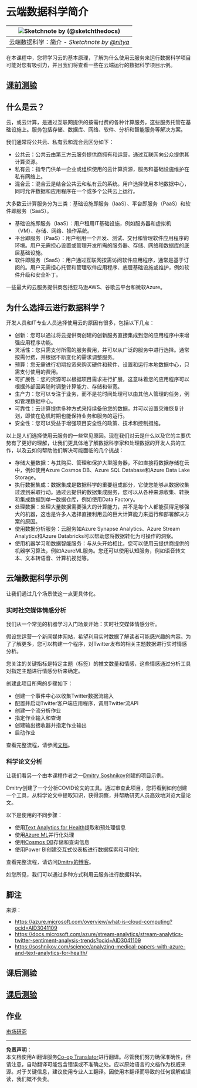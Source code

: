 <!--
CO_OP_TRANSLATOR_METADATA:
{
  "original_hash": "6a0556b17de4c8d1a9470b02247b01d4",
  "translation_date": "2025-09-04T12:15:30+00:00",
  "source_file": "5-Data-Science-In-Cloud/17-Introduction/README.md",
  "language_code": "zh"
}
-->
# 云端数据科学简介

|![ Sketchnote by [(@sketchthedocs)](https://sketchthedocs.dev) ](../../sketchnotes/17-DataScience-Cloud.png)|
|:---:|
| 云端数据科学：简介 - _Sketchnote by [@nitya](https://twitter.com/nitya)_ |

在本课程中，您将学习云的基本原理，了解为什么使用云服务来运行数据科学项目可能对您有吸引力，并且我们将查看一些在云端运行的数据科学项目示例。

## [课前测验](https://purple-hill-04aebfb03.1.azurestaticapps.net/quiz/32)

## 什么是云？

云，或云计算，是通过互联网提供的按需付费的各种计算服务，这些服务托管在基础设施上。服务包括存储、数据库、网络、软件、分析和智能服务等解决方案。

我们通常将公共云、私有云和混合云区分如下：

* 公共云：公共云由第三方云服务提供商拥有和运营，通过互联网向公众提供其计算资源。
* 私有云：指专门供单一企业或组织使用的云计算资源，服务和基础设施维护在私有网络上。
* 混合云：混合云是结合公共云和私有云的系统。用户选择使用本地数据中心，同时允许数据和应用程序在一个或多个公共云上运行。

大多数云计算服务分为三类：基础设施即服务（IaaS）、平台即服务（PaaS）和软件即服务（SaaS）。

* 基础设施即服务（IaaS）：用户租用IT基础设施，例如服务器和虚拟机（VM）、存储、网络、操作系统。
* 平台即服务（PaaS）：用户租用一个开发、测试、交付和管理软件应用程序的环境。用户无需担心设置或管理开发所需的服务器、存储、网络和数据库的底层基础设施。
* 软件即服务（SaaS）：用户通过互联网按需访问软件应用程序，通常是基于订阅的。用户无需担心托管和管理软件应用程序、底层基础设施或维护，例如软件升级和安全补丁。

一些最大的云服务提供商包括亚马逊AWS、谷歌云平台和微软Azure。

## 为什么选择云进行数据科学？

开发人员和IT专业人员选择使用云的原因有很多，包括以下几点：

* 创新：您可以通过将云提供商创建的创新服务直接集成到您的应用程序中来增强应用程序功能。
* 灵活性：您只需支付所需的服务费用，并可以从广泛的服务中进行选择。通常按需付费，并根据不断变化的需求调整服务。
* 预算：您无需进行初期投资来购买硬件和软件、设置和运行本地数据中心，只需支付使用的费用。
* 可扩展性：您的资源可以根据项目需求进行扩展，这意味着您的应用程序可以根据外部因素随时调整计算能力、存储和带宽。
* 生产力：您可以专注于业务，而不是花时间处理可以由其他人管理的任务，例如管理数据中心。
* 可靠性：云计算提供多种方式来持续备份您的数据，并可以设置灾难恢复计划，即使在危机时期也能保持业务和服务的运行。
* 安全性：您可以受益于增强项目安全性的政策、技术和控制措施。

以上是人们选择使用云服务的一些常见原因。现在我们对云是什么以及它的主要优势有了更好的理解，让我们更具体地了解数据科学家和处理数据的开发人员的工作，以及云如何帮助他们解决可能面临的几个挑战：

* 存储大量数据：与其购买、管理和保护大型服务器，不如直接将数据存储在云中，例如使用Azure Cosmos DB、Azure SQL Database和Azure Data Lake Storage。
* 执行数据集成：数据集成是数据科学的重要组成部分，它使您能够从数据收集过渡到采取行动。通过云提供的数据集成服务，您可以从各种来源收集、转换和集成数据到单一数据仓库，例如使用Data Factory。
* 处理数据：处理大量数据需要强大的计算能力，并不是每个人都能获得足够强大的机器，这也是许多人选择直接利用云的巨大计算能力来运行和部署解决方案的原因。
* 使用数据分析服务：云服务如Azure Synapse Analytics、Azure Stream Analytics和Azure Databricks可以帮助您将数据转化为可操作的洞察。
* 使用机器学习和数据智能服务：与从头开始相比，您可以使用云提供商提供的机器学习算法，例如AzureML服务。您还可以使用认知服务，例如语音转文本、文本转语音、计算机视觉等。

## 云端数据科学示例

让我们通过几个场景使这一点更具体化。

### 实时社交媒体情感分析

我们从一个常见的机器学习入门场景开始：实时社交媒体情感分析。

假设您运营一个新闻媒体网站，希望利用实时数据了解读者可能感兴趣的内容。为了了解更多，您可以构建一个程序，对Twitter发布的相关主题数据进行实时情感分析。

您关注的关键指标是特定主题（标签）的推文数量和情感，这些情感通过分析工具对指定主题进行情感分析来确定。

创建此项目所需的步骤如下：

* 创建一个事件中心以收集Twitter数据流输入
* 配置并启动Twitter客户端应用程序，调用Twitter流API
* 创建一个流分析作业
* 指定作业输入和查询
* 创建输出接收器并指定作业输出
* 启动作业

查看完整流程，请参阅[文档](https://docs.microsoft.com/azure/stream-analytics/stream-analytics-twitter-sentiment-analysis-trends?WT.mc_id=academic-77958-bethanycheum&ocid=AID30411099)。

### 科学论文分析

让我们看另一个由本课程作者之一[Dmitry Soshnikov](http://soshnikov.com)创建的项目示例。

Dmitry创建了一个分析COVID论文的工具。通过审查此项目，您将看到如何创建一个工具，从科学论文中提取知识，获得洞察，并帮助研究人员高效地浏览大量论文。

以下是使用的不同步骤：

* 使用[Text Analytics for Health](https://docs.microsoft.com/azure/cognitive-services/text-analytics/how-tos/text-analytics-for-health?WT.mc_id=academic-77958-bethanycheum&ocid=AID3041109)提取和预处理信息
* 使用[Azure ML](https://azure.microsoft.com/services/machine-learning?WT.mc_id=academic-77958-bethanycheum&ocid=AID3041109)并行化处理
* 使用[Cosmos DB](https://azure.microsoft.com/services/cosmos-db?WT.mc_id=academic-77958-bethanycheum&ocid=AID3041109)存储和查询信息
* 使用Power BI创建交互式仪表板进行数据探索和可视化

查看完整流程，请访问[Dmitry的博客](https://soshnikov.com/science/analyzing-medical-papers-with-azure-and-text-analytics-for-health/)。

如您所见，我们可以通过多种方式利用云服务进行数据科学。

## 脚注

来源：
* https://azure.microsoft.com/overview/what-is-cloud-computing?ocid=AID3041109  
* https://docs.microsoft.com/azure/stream-analytics/stream-analytics-twitter-sentiment-analysis-trends?ocid=AID3041109  
* https://soshnikov.com/science/analyzing-medical-papers-with-azure-and-text-analytics-for-health/  

## 课后测验

## [课后测验](https://ff-quizzes.netlify.app/en/ds/)

## 作业

[市场研究](assignment.md)

---

**免责声明**：  
本文档使用AI翻译服务[Co-op Translator](https://github.com/Azure/co-op-translator)进行翻译。尽管我们努力确保准确性，但请注意，自动翻译可能包含错误或不准确之处。应以原始语言的文档作为权威来源。对于关键信息，建议使用专业人工翻译。因使用本翻译而导致的任何误解或误读，我们概不负责。  